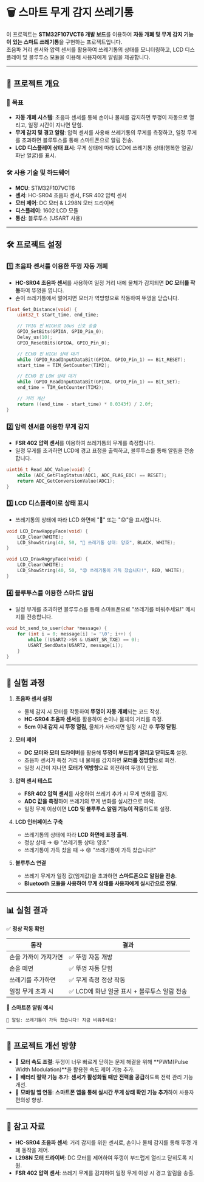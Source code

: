 # 🗑️ 스마트 무게 감지 쓰레기통

이 프로젝트는 **STM32F107VCT6 개발 보드**를 이용하여 **자동 개폐 및 무게 감지 기능이 있는 스마트 쓰레기통**을 구현하는 프로젝트입니다.  
초음파 거리 센서와 압력 센서를 활용하여 쓰레기통의 상태를 모니터링하고, LCD 디스플레이 및 블루투스 모듈을 이용해 사용자에게 알림을 제공합니다.

---

## 📌 프로젝트 개요

### 🎯 목표
- **자동 개폐 시스템**: 초음파 센서를 통해 손이나 물체를 감지하면 뚜껑이 자동으로 열리고, 일정 시간이 지나면 닫힘.
- **무게 감지 및 경고 알람**: 압력 센서를 사용해 쓰레기통의 무게를 측정하고, 일정 무게를 초과하면 블루투스를 통해 스마트폰으로 알림 전송.
- **LCD 디스플레이 상태 표시**: 무게 상태에 따라 LCD에 쓰레기통 상태(행복한 얼굴/화난 얼굴)를 표시.

### 🛠 사용 기술 및 하드웨어
- **MCU**: STM32F107VCT6
- **센서**: HC-SR04 초음파 센서, FSR 402 압력 센서
- **모터 제어**: DC 모터 & L298N 모터 드라이버
- **디스플레이**: 1602 LCD 모듈
- **통신**: 블루투스 (USART 사용)


---

## 🛠 프로젝트 설정

### 1️⃣ **초음파 센서를 이용한 뚜껑 자동 개폐**
- **HC-SR04 초음파 센서**를 사용하여 일정 거리 내에 물체가 감지되면 **DC 모터를 작동**하여 뚜껑을 엽니다.
- 손이 쓰레기통에서 멀어지면 모터가 역방향으로 작동하여 뚜껑을 닫습니다.

```c
float Get_Distance(void) {
    uint32_t start_time, end_time;

    // TRIG 핀 HIGH로 10us 신호 송출
    GPIO_SetBits(GPIOA, GPIO_Pin_0);
    Delay_us(10);
    GPIO_ResetBits(GPIOA, GPIO_Pin_0);

    // ECHO 핀 HIGH 상태 대기
    while (GPIO_ReadInputDataBit(GPIOA, GPIO_Pin_1) == Bit_RESET);
    start_time = TIM_GetCounter(TIM2);

    // ECHO 핀 LOW 상태 대기
    while (GPIO_ReadInputDataBit(GPIOA, GPIO_Pin_1) == Bit_SET);
    end_time = TIM_GetCounter(TIM2);

    // 거리 계산
    return ((end_time - start_time) * 0.0343f) / 2.0f;
}
```

### 2️⃣ **압력 센서를 이용한 무게 감지**
- **FSR 402 압력 센서**를 이용하여 쓰레기통의 무게를 측정합니다.
- 일정 무게를 초과하면 LCD에 경고 표정을 출력하고, 블루투스를 통해 알림을 전송합니다.

```c
uint16_t Read_ADC_Value(void) {
    while (ADC_GetFlagStatus(ADC1, ADC_FLAG_EOC) == RESET);
    return ADC_GetConversionValue(ADC1);
}
```

### 3️⃣ **LCD 디스플레이로 상태 표시**
- 쓰레기통의 상태에 따라 LCD 화면에 "🙂" 또는 "😡"을 표시합니다.

```c
void LCD_DrawHappyFace(void) {
    LCD_Clear(WHITE);
    LCD_ShowString(40, 50, "🙂 쓰레기통 상태: 양호", BLACK, WHITE);
}

void LCD_DrawAngryFace(void) {
    LCD_Clear(WHITE);
    LCD_ShowString(40, 50, "😡 쓰레기통이 가득 찼습니다!", RED, WHITE);
}
```

### 4️⃣ **블루투스를 이용한 스마트 알림**
- 일정 무게를 초과하면 블루투스를 통해 스마트폰으로 "쓰레기를 비워주세요!" 메시지를 전송합니다.

```c
void bt_send_to_user(char *message) {
    for (int i = 0; message[i] != '\0'; i++) {
        while ((USART2->SR & USART_SR_TXE) == 0);
        USART_SendData(USART2, message[i]);
    }
}
```

---

## 📝 실험 과정
1. **초음파 센서 설정**
   - 물체 감지 시 모터를 작동하여 **뚜껑이 자동 개폐**되는 코드 작성.
   - **HC-SR04 초음파 센서**를 활용하여 손이나 물체의 거리를 측정.
   - **5cm 이내 감지 시 뚜껑 열림**, 물체가 사라지면 일정 시간 후 **뚜껑 닫힘**.

2. **모터 제어**
   - **DC 모터와 모터 드라이버**를 활용해 **뚜껑이 부드럽게 열리고 닫히도록** 설정.
   - 초음파 센서가 특정 거리 내 물체를 감지하면 **모터를 정방향**으로 회전.
   - 일정 시간이 지나면 **모터가 역방향**으로 회전하여 뚜껑이 닫힘.

3. **압력 센서 테스트**
   - **FSR 402 압력 센서**를 사용하여 쓰레기 추가 시 무게 변화를 감지.
   - **ADC 값을 측정**하여 쓰레기의 무게 변화를 실시간으로 파악.
   - 일정 무게 이상이면 **LCD 및 블루투스 알림 기능이 작동**하도록 설정.

4. **LCD 인터페이스 구축**
   - 쓰레기통의 상태에 따라 **LCD 화면에 표정 출력**.
   - 정상 상태 → 😃 "쓰레기통 상태: 양호"
   - 쓰레기통이 가득 찼을 때 → 😡 "쓰레기통이 가득 찼습니다!"

5. **블루투스 연결**
   - 쓰레기 무게가 일정 값(임계값)을 초과하면 **스마트폰으로 알림을 전송**.
   - **Bluetooth 모듈을 사용하여 무게 상태를 사용자에게 실시간으로 전달**.

---

## 📊 실험 결과
✅ **정상 작동 확인**

| 동작 | 결과 |
|------|------|
| 손을 가까이 가져가면 | ✅ 뚜껑 자동 개방 |
| 손을 떼면 | ✅ 뚜껑 자동 닫힘 |
| 쓰레기를 추가하면 | ✅ 무게 측정 정상 작동 |
| 일정 무게 초과 시 | ✅ LCD에 화난 얼굴 표시 + 블루투스 알람 전송 |

📢 **스마트폰 알림 예시**
```
🔔 알림: 쓰레기통이 가득 찼습니다! 지금 비워주세요!
```

---

## 🚀 프로젝트 개선 방향
- 📌 **모터 속도 조절**: 뚜껑이 너무 빠르게 닫히는 문제 해결을 위해 **PWM(Pulse Width Modulation)**을 활용한 속도 제어 기능 추가.
- 📌 **배터리 절약 기능 추가**: **센서가 활성화될 때만 전력을 공급**하도록 전력 관리 기능 개선.
- 📌 **모바일 앱 연동**: **스마트폰 앱을 통해 실시간 무게 상태 확인 기능 추가**하여 사용자 편의성 향상.

---

## 📢 참고 자료
- **HC-SR04 초음파 센서**: 거리 감지를 위한 센서로, 손이나 물체 감지를 통해 뚜껑 개폐 동작을 제어.
- **L298N 모터 드라이버**: DC 모터를 제어하여 뚜껑이 부드럽게 열리고 닫히도록 지원.
- **FSR 402 압력 센서**: 쓰레기 무게를 감지하여 일정 무게 이상 시 경고 알림을 송출.



